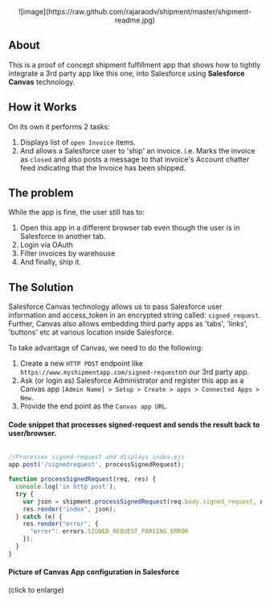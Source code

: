 <p align="center">
![image](https://raw.github.com/rajaraodv/shipment/master/shipment-readme.jpg)

## About
This is a proof of concept shipment fulfillment app that shows how to tightly integrate a 3rd party app like this one, into Salesforce using <b>Salesforce Canvas</b> technology.

## How it Works
On its own it performs 2 tasks:

1. Displays list of `open Invoice` items. 
2. And allows a Salesforce user to 'ship' an invoice. i.e. Marks the invoice as `closed` and also posts a message to that invoice's Account chatter feed indicating that the Invoice has been shipped.

## The problem
While the app is fine, the user still has to:

1. Open this app in a different browser tab even though the user is in Salesforce in another tab.
2. Login via OAuth 
3. Filter invoices by warehouse
4. And finally, ship it.


## The Solution
Salesforce Canvas technology allows us to pass Salesforce user information and access_token in an encrypted string called: `signed_request`. Further, Canvas also allows embedding third party apps as 'tabs', 'links', 'buttons' etc at various location inside Salesforce.

To take advantage of Canvas, we need to do the following:


1. Create a new `HTTP POST` endpoint like `https://www.myshipmentapp.com/signed-request`on our 3rd party app. 
2. Ask (or login as) Salesforce Administrator and register this app as a Canvas app `[Admin Name] > Setup > Create > apps > Connected Apps > New`.  
3. Provide the end point as the `Canvas app URL`.


#### Code snippet that processes signed-request and sends the result back to user/browser.

```javascript

//Processes signed-request and displays index.ejs
app.post('/signedrequest', processSignedRequest); 

function processSignedRequest(req, res) {
  console.log('in http post');
  try {
    var json = shipment.processSignedRequest(req.body.signed_request, APP_SECRET);
    res.render("index", json);
  } catch (e) {
    res.render("error", {
      "error": errors.SIGNED_REQUEST_PARSING_ERROR
    });
  }
}

```

#### Picture of Canvas App configuration in Salesforce
(click to enlarge)

